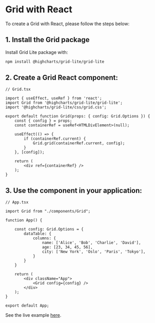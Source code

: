 # Grid with React
To create a Grid with React, please follow the steps below:

## 1. Install the Grid package
Install Grid Lite package with:
```bash
npm install @highcharts/grid-lite/grid-lite
````

## 2. Create a Grid React component:

```tsx
// Grid.tsx

import { useEffect, useRef } from 'react';
import Grid from '@highcharts/grid-lite/grid-lite';
import '@highcharts/grid-lite/css/grid.css';

export default function Grid(props: { config: Grid.Options }) {
    const { config } = props;
    const containerRef = useRef<HTMLDivElement>(null);

    useEffect(() => {
        if (containerRef.current) {
            Grid.grid(containerRef.current, config);
        }
    }, [config]);

    return (
        <div ref={containerRef} />
    );
}
```

## 3. Use the component in your application:
```tsx
// App.tsx

import Grid from "./components/Grid";

function App() {

    const config: Grid.Options = {
        dataTable: {
            columns: {
                name: ['Alice', 'Bob', 'Charlie', 'David'],
                age: [23, 34, 45, 56],
                city: ['New York', 'Oslo', 'Paris', 'Tokyo'],
            }
        }
    }

    return (
        <div className="App">
            <Grid config={config} />
        </div>
    );
}

export default App;
```

See the live example [here](https://stackblitz.com/edit/highcharts-grid-react-ts?file=src%2FApp.tsx,src%2Fcomponents%2FGrid.tsx).
